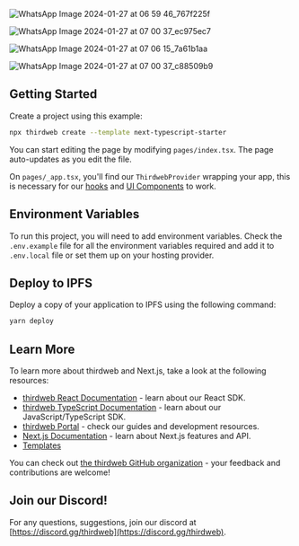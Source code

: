 
![WhatsApp Image 2024-01-27 at 06 59 46_767f225f](https://github.com/bandya2003/T7-backend/assets/61108642/d79df617-8e4d-46fb-bf63-e09ad6ea0bd1)

![WhatsApp Image 2024-01-27 at 07 00 37_ec975ec7](https://github.com/bandya2003/T7-backend/assets/61108642/bf51390d-d878-4cb1-8cf9-ed9bfff94d5b)

![WhatsApp Image 2024-01-27 at 07 06 15_7a61b1aa](https://github.com/bandya2003/T7-backend/assets/61108642/c2449a6c-91b8-441e-b063-0ffafc9667c6)

![WhatsApp Image 2024-01-27 at 07 00 37_c88509b9](https://github.com/bandya2003/T7-backend/assets/61108642/93b2976f-4a55-455c-a083-a7f3a14e07e0)



## Getting Started

Create a project using this example:

```bash
npx thirdweb create --template next-typescript-starter
```

You can start editing the page by modifying `pages/index.tsx`. The page auto-updates as you edit the file.

On `pages/_app.tsx`, you'll find our `ThirdwebProvider` wrapping your app, this is necessary for our [hooks](https://portal.thirdweb.com/react) and
[UI Components](https://portal.thirdweb.com/ui-components) to work.

## Environment Variables

To run this project, you will need to add environment variables. Check the `.env.example` file for all the environment variables required and add it to `.env.local` file or set them up on your hosting provider.

## Deploy to IPFS

Deploy a copy of your application to IPFS using the following command:

```bash
yarn deploy
```

## Learn More

To learn more about thirdweb and Next.js, take a look at the following resources:

- [thirdweb React Documentation](https://docs.thirdweb.com/react) - learn about our React SDK.
- [thirdweb TypeScript Documentation](https://docs.thirdweb.com/typescript) - learn about our JavaScript/TypeScript SDK.
- [thirdweb Portal](https://docs.thirdweb.com) - check our guides and development resources.
- [Next.js Documentation](https://nextjs.org/docs) - learn about Next.js features and API.
- [Templates](https://thirdweb.com/templates)

You can check out [the thirdweb GitHub organization](https://github.com/thirdweb-dev) - your feedback and contributions are welcome!

## Join our Discord!

For any questions, suggestions, join our discord at [https://discord.gg/thirdweb](https://discord.gg/thirdweb).
